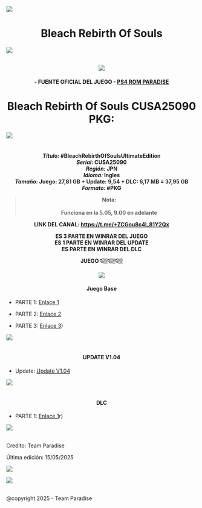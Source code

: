 <!-- Intro -->

<a href="[https://github.com/Alexhacker1212/PS3_ROM_CITY/assets/173580098/f84c0299-40f0-4fa6-8d9f-b375e67fb035](https://github.com/Alexhacker1212/Bleach-Rebirth-Of-Souls.git)
" target="_blank"><img src="https://cdn.wallpapersafari.com/6/89/neKBA4.jpg" /></a>
<h1 align="center">Bleach Rebirth Of Souls</h1>
<img src="https://user-images.githubusercontent.com/73097560/115834477-dbab4500-a447-11eb-908a-139a6edaec5c.gif"><br><br>
<p align="center">
  <a href="https://github.com/DenverCoder1/readme-typing-svg"><img src="https://readme-typing-svg.herokuapp.com?font=Time+New+Roman&color=cyan&size=25&center=true&vCenter=true&width=600&height=100&lines=PS4+ROM+PARADISE+BY+ALEX;Bleach+Rebirth+Of+Souls+en+Pkg;Disfruta+Del+Juego+pibe"></a>
  
<h4 align="center">- FUENTE OFICIAL DEL JUEGO - <a href="https://t.me/+ZCGou8c4l_81Y2Qx" target="blank">PS4 ROM PARADISE</a></h4>

<h1 align="center">Bleach Rebirth Of Souls CUSA25090 PKG:</h1>  

 <img src="https://user-images.githubusercontent.com/73097560/115834477-dbab4500-a447-11eb-908a-139a6edaec5c.gif"><br><br>
 
</p> 

<h4 align="center">

*Título:* #BleachRebirthOfSoulsUltimateEdition\
*Serial*: CUSA25090\
*Región:* JPN\
*Idioma:* Ingles\
*Tamaño:* Juego: 27,81 GB + Update: 9,54 + DLC: 6,17 MB = 37,95 GB\
*Formato:* #PKG

> Nota:\
> \
> Funciona en la 5.05, 9.00 en adelante

**LINK DEL CANAL:** <https://t.me/+ZCGou8c4l_81Y2Qx>

ES 3 PARTE EN WINRAR DEL JUEGO\
ES 1 PARTE EN WINRAR DEL UPDATE\
ES PARTE EN WINRAR DEL DLC

JUEGO 👇🏼👇🏼👇🏼
</h4>

<h4 align="center">

 <a href="https://github.com/DenverCoder1/readme-typing-svg"><img src="https://readme-typing-svg.herokuapp.com?font=Time+New+Roman&color=cyan&size=25&center=true&vCenter=true&width=600&height=100&lines=Muy+bueno+el+Juego"></a>

</h4>

<h4 align="center">Juego Base</h4>

<!-- BLOG-POST-LIST:START -->

- PARTE 1: [Enlace 1](https://www.mediafire.com/file/0ztuiqkx7vo923h/JP0700-CUSA25090_00-A0100-V0100-Shunt75-Isagi-[DLPSGAME.COM].part1.rar/file)

- PARTE 2: [Enlace 2](https://www.mediafire.com/file/3xy16f3m3f3niwt/JP0700-CUSA25090_00-A0100-V0100-Shunt75-Isagi-[DLPSGAME.COM].part2.rar/file)

- PARTE 3: [Enlace 3](https://www.mediafire.com/file/qk6tirxvu38q2qq/JP0700-CUSA25090_00-A0100-V0100-Shunt75-Isagi-[DLPSGAME.COM].part3.rar/file))

<!-- BLOG-POST-LIST:END -->

<img src="https://user-images.githubusercontent.com/73097560/115834477-dbab4500-a447-11eb-908a-139a6edaec5c.gif"><br><br>

<h4 align="center">UPDATE V1.04</h4>

<!-- BLOG-POST-LIST:START -->

- Update: [Update V1.04](https://www.mediafire.com/file/dapaeicb62txgqc/JP0700-CUSA25090_00-A0104-V0100-Shunt75-Isagi-[DLPSGAME.COM].pkg/file)

<!-- BLOG-POST-LIST:END -->

<img src="https://user-images.githubusercontent.com/73097560/115834477-dbab4500-a447-11eb-908a-139a6edaec5c.gif"><br><br>

<h4 align="center">DLC</h4>

<!-- BLOG-POST-LIST:START -->

- PARTE 1: [Enlace 1](https://www.mediafire.com/file/4kpgoa8jhoim887/B_25090.DLC.Pack-Isagi-[DLPSGAME.COM].rar/file)r)

<!-- BLOG-POST-LIST:END -->

 <img src="https://user-images.githubusercontent.com/73097560/115834477-dbab4500-a447-11eb-908a-139a6edaec5c.gif"><br><br>

Credito: Team Paradise 

Última edición: 15/05/2025

[![](https://visitcount.itsvg.in/api?id=Alex&label=PS3%20ROM%20CITY&color=1&icon=2&pretty=false)](https://visitcount.itsvg.in)

<img src="https://user-images.githubusercontent.com/73097560/115834477-dbab4500-a447-11eb-908a-139a6edaec5c.gif"><br><br>

@copyright 2025 -​ Team Paradise 
